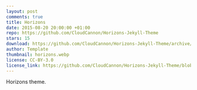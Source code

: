```yaml
---
layout: post
comments: true
title: Horizons
date: 2015-08-20 20:00:00 +01:00
repo: https://github.com/CloudCannon/Horizons-Jekyll-Theme
stars: 15
download: https://github.com/CloudCannon/Horizons-Jekyll-Theme/archive/master.zip
author: Template
thumbnail: horizons.webp
license: CC-BY-3.0
license_link: https://github.com/CloudCannon/Horizons-Jekyll-Theme/blob/master/LICENSE.txt
---
```


Horizons theme.
